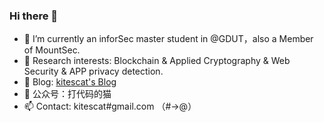 ### Hi there 👋

<!--
**kitescat/kitescat** is a ✨ _special_ ✨ repository because its `README.md` (this file) appears on your GitHub profile.

Here are some ideas to get you started:

- 🔭 I’m currently working on ...
- 🌱 I’m currently learning ...
- 👯 I’m looking to collaborate on ...
- 🤔 I’m looking for help with ...
- 💬 Ask me about ...
- 📫 How to reach me: ...
- 😄 Pronouns: ...
- ⚡ Fun fact: ...
-->
- 🔭 I’m currently an inforSec master student in @GDUT，also a Member of MountSec.
- 🤔 Research interests: Blockchain & Applied Cryptography & Web Security & APP privacy detection.
- 💬 Blog: [kitescat's Blog](https://kitescat.github.io/)
- 🌱 公众号：打代码的猫
- 📫 Contact: kitescat#gmail.com （#->@）
